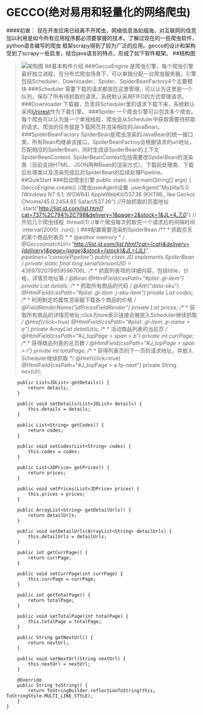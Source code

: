 # GECCO(绝对易用和轻量化的网络爬虫)
####初衷：
现在开发应用已经离不开爬虫，网络信息浩如烟海，对互联网的信息加以利用是如今所有应用程序都必须要掌握的技术。了解过现在的一些爬虫软件，python语言编写的爬虫 框架scrapy得到了较为广泛的应用。gecco的设计和架构受到了scrapy一些启发，结合java语言的特点，形成了如下软件框架。
##结构图
>![架构图](https://raw.githubusercontent.com/xtuhcy/gecco/master/doc/%E6%9E%B6%E6%9E%84%E5%9B%BE.jpg)
##基本构件介绍
###GeccoEngine
>是爬虫引擎，每个爬虫引擎最好独立进程，在分布式爬虫场景下，可以单独分配一台爬虫服务器。引擎包括Scheduler、Downloader、Spider、SpiderBeanFactory4个主要模块
###Scheduler
>需要下载的请求都放在这里管理，可以认为这里是一个队列，保存了所有待抓取的请求。系统默认采用FIFO的方式管理请求。
###Downloader
>下载器，负责将Scheduler里的请求下载下来，系统默认采用[Unirest](https://github.com/Mashape/unirest-java)作为下载引擎。
###Spider
>一个爬虫引擎可以包含多个爬虫，每个爬虫可以认为是一个单独线程，爬虫会从Scheduler中获取需要待抓取的请求。爬虫的任务就是下载网页并渲染相应的JavaBean。
###SpiderBeanFactory
>SpiderBean是爬虫渲染的JavaBean的统一接口类，所有Bean均继承该接口。SpiderBeanFactroy会根据请求的url地址，匹配相应的SpiderBean，同时生成该SpiderBean的上下文SpiderBeanContext.
SpiderBeanContext包括需要改SpiderBean的渲染类（目前支持HTML、JSON两种Bean的渲染方式）、下载前处理类、下载后处理类以及渲染完成后对SpiderBean的后续处理Pipeline。
##QuikStart
###启动爬虫引擎
	public static void main(String[] args) {
		GeccoEngine.create()
		//爬虫userAgent设置
		.userAgent("Mozilla/5.0 (Windows NT 6.1; WOW64) AppleWebKit/537.36 (KHTML, like Gecko) Chrome/45.0.2454.85 Safari/537.36")
		//开始抓取的页面地址
		.start("http://list.jd.com/list.html?cat=737%2C794%2C798&delivery=1&page=2&stock=1&JL=4_7_0")
		//开启几个爬虫线程
		.thread(1)
		//单个爬虫每次抓取完一个请求后的间隔时间
		.interval(2000)
		.run();
	}
###配置需要渲染的SpiderBean
	/**
	 * 抓取京东的某个商品列表页
	 * 
	 * @author memory
	 *
	 */
	@Gecco(matchUrl="http://list.jd.com/list.html?cat={cat}&delivery={delivery}&page={page}&stock={stock}&JL={JL}", pipelines="consolePipeline")
	public class JD implements SpiderBean {
		private static final long serialVersionUID = 4369792078959596706L;
		/**
		 * 抓取列表项的详细内容，包括titile，价格，详情页地址等
		 */
		@Bean
		@HtmlField(cssPath="#plist .gl-item")
		private List<JDList> details;
		/**
		 * 抓取所有商品的代码
		 */
		@Attr("data-sku")
		@HtmlField(cssPath="#plist .gl-item .j-sku-item")
		private List<String> codes;
		/**
		 * 利用制定的属性渲染器下载各个商品的价格
		 */
		@FieldRenderName("jdPricesFieldRender")
		private List<JDPrice> prices;
		/**
		 * 获取所有商品的详情页地址,click为ture表示链接会被放入Scheduler继续抓取
		 */
		@Href(click=true)
		@HtmlField(cssPath="#plist .gl-item .p-name > a")
		private ArrayList<String> detailUrls;
		/**
		 * 活动商品列表的当前页
		 */
		@HtmlField(cssPath="#J_topPage > span > b")
		private int currPage;
		/**
		 * 获得商品列表的总页数
		 */
		@HtmlField(cssPath="#J_topPage > span > i")
		private int totalPage;
		/**
		 * 获得列表页的下一页的请求地址，并放入Scheduler继续抓取
		 */
		@Href(click=true)
		@HtmlField(cssPath="#J_topPage > a.fp-next")
		private String nextUrl;
		
		public List<JDList> getDetails() {
			return details;
		}
	
		public void setDetails(List<JDList> details) {
			this.details = details;
		}
		
		public List<String> getCodes() {
			return codes;
		}
	
		public void setCodes(List<String> codes) {
			this.codes = codes;
		}
	
		public List<JDPrice> getPrices() {
			return prices;
		}
	
		public void setPrices(List<JDPrice> prices) {
			this.prices = prices;
		}
	
		public ArrayList<String> getDetailUrls() {
			return detailUrls;
		}
	
		public void setDetailUrls(ArrayList<String> detailUrls) {
			this.detailUrls = detailUrls;
		}
	
		public int getCurrPage() {
			return currPage;
		}
	
		public void setCurrPage(int currPage) {
			this.currPage = currPage;
		}
	
		public int getTotalPage() {
			return totalPage;
		}
	
		public void setTotalPage(int totalPage) {
			this.totalPage = totalPage;
		}
	
		public String getNextUrl() {
			return nextUrl;
		}
	
		public void setNextUrl(String nextUrl) {
			this.nextUrl = nextUrl;
		}
	
		@Override
		public String toString() {
			return ToStringBuilder.reflectionToString(this, ToStringStyle.MULTI_LINE_STYLE);
		}
	}